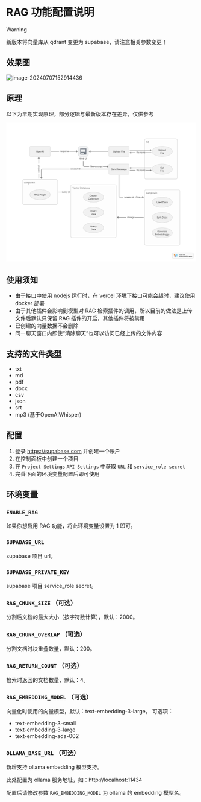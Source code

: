 # RAG 功能配置说明

> [!WARNING]
> 新版本将向量库从 qdrant  变更为 supabase，请注意相关参数变更！

## 效果图

![image-20240707152914436](C:\project\github\ChatGPT-Next-Web-LangChain\docs\images\rag-example-2.jpg)

## 原理

以下为早期实现原理，部分逻辑与最新版本存在差异，仅供参考

![example](./images/rag.png)

## 使用须知

- 由于接口中使用 nodejs 运行时，在 vercel 环境下接口可能会超时，建议使用 docker 部署
- 由于其他插件会影响到模型对 RAG 检索插件的调用，所以目前的做法是上传文件后默认只保留 RAG 插件的开启，其他插件将被禁用
- 已创建的向量数据不会删除
- 同一聊天窗口内即使“清除聊天”也可以访问已经上传的文件内容

## 支持的文件类型

- txt
- md
- pdf
- docx
- csv
- json
- srt
- mp3 (基于OpenAIWhisper)

## 配置

1. 登录 https://supabase.com 并创建一个账户
2. 在控制面板中创建一个项目
3. 在 `Project Settings` `API Settings` 中获取 `URL` 和 `service_role secret`
4. 完善下面的环境变量配置后即可使用

## 环境变量

### `ENABLE_RAG`

如果你想启用 RAG 功能，将此环境变量设置为 1 即可。

### `SUPABASE_URL`

supabase 项目 url。

### `SUPABASE_PRIVATE_KEY`

supabase 项目 service_role secret。

### `RAG_CHUNK_SIZE` （可选）

分割后文档的最大大小（按字符数计算），默认：2000。

### `RAG_CHUNK_OVERLAP` （可选）

分割文档时块重叠数量，默认：200。

### `RAG_RETURN_COUNT` （可选）

检索时返回的文档数量，默认：4。

### `RAG_EMBEDDING_MODEL` （可选）

向量化时使用的向量模型，默认：text-embedding-3-large。
可选项：

- text-embedding-3-small
- text-embedding-3-large
- text-embedding-ada-002

### `OLLAMA_BASE_URL` （可选）

新增支持 ollama embedding 模型支持。

此处配置为 ollama 服务地址，如：http://localhost:11434

配置后请修改参数 `RAG_EMBEDDING_MODEL` 为 ollama 的 embedding 模型名。